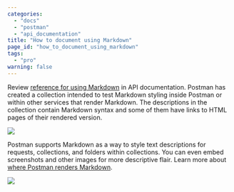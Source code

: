 ```yaml
---
categories:
  - "docs"
  - "postman"
  - "api_documentation"
title: "How to document using Markdown"
page_id: "how_to_document_using_markdown"
tags: 
  - "pro"
warning: false
---
```



Review [reference for using Markdown](https://documenter.getpostman.com/view/33232/markdown-in-api-documentation/JsGc) in API documentation. Postman has created a collection intended to test Markdown styling inside Postman or within other services that render Markdown. The descriptions in the collection contain Markdown syntax and some of them have links to HTML pages of their rendered version. 

![](https://s3.amazonaws.com/postman-static-getpostman-com/postman-docs/59188697.png)

Postman supports Markdown as a way to style text descriptions for requests, collections, and folders within collections. You can even embed screenshots and other images for more descriptive flair. Learn more about [where Postman renders Markdown](/docs/postman/collections/using_markdown_for_descriptions).

![](https://s3.amazonaws.com/postman-static-getpostman-com/postman-docs/59188247.png)
